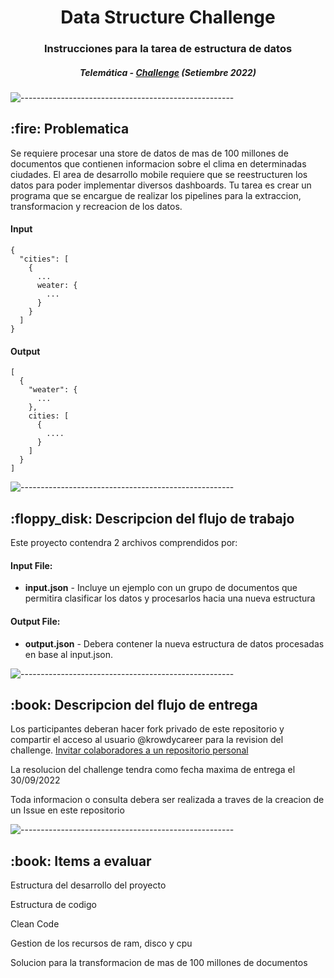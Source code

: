 
<h1 align="center"> Data Structure Challenge </h1>
<h3 align="center"> Instrucciones para la tarea de estructura de datos </h3>
<h5 align="center"> Telemática - <a href="#">Challenge</a> (Setiembre 2022) </h5>

<p align="center"> 

</p>

![-----------------------------------------------------](https://raw.githubusercontent.com/andreasbm/readme/master/assets/lines/rainbow.png)

<h2> :fire: Problematica</h2>
<p>Se requiere procesar una store de datos de mas de 100 millones de documentos que contienen informacion sobre el clima en determinadas ciudades. El area de desarrollo mobile requiere que se reestructuren los datos para poder implementar diversos dashboards. Tu tarea es crear un programa que se encargue de realizar los pipelines para la extraccion, transformacion y recreacion de los datos.</p>


<h4>Input</h4>

```
{
  "cities": [
    {
      ...
      weater: {
        ...
      }
    }
  ]
}

```


<h4>Output</h4>

```
[
  {
    "weater": {
      ...
    },
    cities: [
      {
        ....
      }
    ]
  }
]

```

![-----------------------------------------------------](https://raw.githubusercontent.com/andreasbm/readme/master/assets/lines/rainbow.png)
<h2> :floppy_disk: Descripcion del flujo de trabajo</h2>

<p>Este proyecto contendra 2 archivos comprendidos por:</p>
<h4>Input File:</h4>
<ul>
  <li><b>input.json</b> - Incluye un ejemplo con un grupo de documentos que permitira clasificar los datos y procesarlos hacia una nueva estructura</li>
</ul>

<h4>Output File:</h4>
<ul>
  <li><b>output.json</b> - Debera contener la nueva estructura de datos procesadas en base al input.json.</li>
</ul>

![-----------------------------------------------------](https://raw.githubusercontent.com/andreasbm/readme/master/assets/lines/rainbow.png)

<h2> :book: Descripcion del flujo de entrega</h2>

<p>Los participantes deberan hacer fork privado de este repositorio y compartir el acceso al usuario @krowdycareer para la revision del challenge. <a href="https://docs.github.com/es/account-and-profile/setting-up-and-managing-your-personal-account-on-github/managing-access-to-your-personal-repositories/inviting-collaborators-to-a-personal-repository">Invitar colaboradores a un repositorio personal</a>
</p>

<p>La resolucion del challenge tendra como fecha maxima de entrega el 30/09/2022</p>

<p>Toda informacion o consulta debera ser realizada a traves de la creacion de un Issue en este repositorio</p>

![-----------------------------------------------------](https://raw.githubusercontent.com/andreasbm/readme/master/assets/lines/rainbow.png)



<h2> :book: Items a evaluar</h2>

<p>Estructura del desarrollo del proyecto</p>
<p>Estructura de codigo</p>
<p>Clean Code</p>
<p>Gestion de los recursos de ram, disco y cpu</p>
<p>Solucion para la transformacion de mas de 100 millones de documentos</p>
